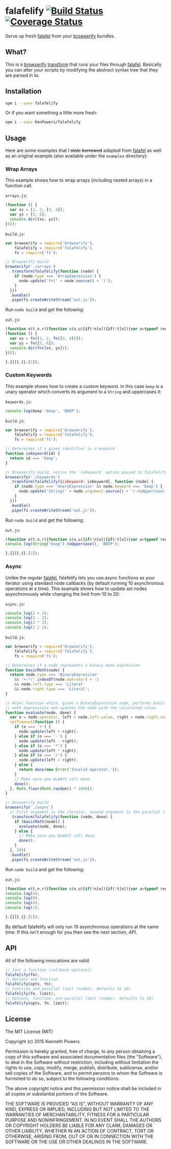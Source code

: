 # falafelify [![Build Status](https://travis-ci.org/KenPowers/falafelify.svg?branch=master)](https://travis-ci.org/KenPowers/falafelify) [![Coverage Status](https://coveralls.io/repos/KenPowers/falafelify/badge.svg?branch=master)](https://coveralls.io/r/KenPowers/falafelify?branch=master)

Serve up fresh [falafel][f] from your [browserify][b] bundles.

## What?

This is a [browserify][b] [transform][t] that runs your files through
[falafel][f]. Basically you can alter your scripts by modifying the abstract
syntax tree that they are parsed in to.

## Installation

```sh
npm i --save falafelify
```

Or if you want something a little more fresh:

```sh
npm i --save KenPowers/falafelify
```

## Usage

Here are some examples that I ~~stole~~ ~~borrowed~~ adapted from [falafel][f]
as well as an original example (also available under the `examples`
directory):

### Wrap Arrays

This example shows how to wrap arrays (including nested arrays) in a function
call.

`arrays.js`:

```js
(function () {
  var xs = [1, 2, [3, 4]];
  var ys = [5, 6];
  console.dir([xs, ys]);
})();
```

`build.js`:

```js
var browserify = require('browserify'),
    falafelify = require('falafelify'),
    fs = require('fs');

// Browserify build
browserify('./arrays')
  .transform(falafelify(function (node) {
    if (node.type === 'ArrayExpression') {
      node.update('fn(' + node.source() + ')');
    }
  }))
  .bundle()
  .pipe(fs.createWriteStream('out.js'));
```

Run `node build` and get the following:

`out.js`:

```js
(function e(t,n,r){function s(o,u){if(!n[o]){if(!t[o]){var a=typeof require=="function"&&require;if(!u&&a)return a(o,!0);if(i)return i(o,!0);var f=new Error("Cannot find module '"+o+"'");throw f.code="MODULE_NOT_FOUND",f}var l=n[o]={exports:{}};t[o][0].call(l.exports,function(e){var n=t[o][1][e];return s(n?n:e)},l,l.exports,e,t,n,r)}return n[o].exports}var i=typeof require=="function"&&require;for(var o=0;o<r.length;o++)s(r[o]);return s})({1:[function(require,module,exports){
(function () {
  var xs = fn([1, 2, fn([3, 4])]);
  var ys = fn([5, 6]);
  console.dir(fn([xs, ys]));
})();

},{}]},{},[1]);
```

### Custom Keywords

This example shows how to create a custom keyword. In this case `beep` is a
unary operator which converts its argument to a `String` and uppercases it:

`keywords.js`:

```js
console.log(beep 'boop', 'BOOP');
```

`build.js`:

```js
var browserify = require('browserify'),
    falafelify = require('falafelify'),
    fs = require('fs');

// Determines if a given identifier is a keyword
function isKeyword(id) {
  return id === 'beep';
}

// Browserify build, notice the `isKeyword` option passed to falafelify.
browserify('./keywords')
  .transform(falafelify({isKeyword: isKeyword}, function (node) {
    if (node.type === 'UnaryExpression' && node.keyword === 'beep') {
      node.update('String(' + node.argument.source() + ').toUppercase()');
    }
  }))
  .bundle()
  .pipe(fs.createWriteStream('out.js'));
```

Run `node build` and get the following:

`out.js`:

```js
(function e(t,n,r){function s(o,u){if(!n[o]){if(!t[o]){var a=typeof require=="function"&&require;if(!u&&a)return a(o,!0);if(i)return i(o,!0);var f=new Error("Cannot find module '"+o+"'");throw f.code="MODULE_NOT_FOUND",f}var l=n[o]={exports:{}};t[o][0].call(l.exports,function(e){var n=t[o][1][e];return s(n?n:e)},l,l.exports,e,t,n,r)}return n[o].exports}var i=typeof require=="function"&&require;for(var o=0;o<r.length;o++)s(r[o]);return s})({1:[function(require,module,exports){
console.log(String('boop').toUppercase(), 'BOOP');

},{}]},{},[1]);
```

### Async

Unlike the regular [falafel][f], falafelify lets you use async functions as
your iterator using standard node callbacks (by default running 10
asynchronous operations at a time). This example shows how to update ast nodes
asynchronously while changing the limit from 10 to 20:

`async.js`:

```js
console.log(2 + 2);
console.log(2 - 2);
console.log(2 * 2);
console.log(2 / 2);
```

`build.js`:

```js
var browserify = require('browserify'),
    falafelify = require('falafelify'),
    fs = require('fs');

// Determines if a node represents a binary math expression
function basicMath(node) {
  return node.type === 'BinaryExpression'
    && '+-*/'.indexOf(node.operator) > -1
    && node.left.type === 'Literal'
    && node.right.type === 'Literal';
}

// Async function which, given a BinaryExpression node, performs basic binary
// math expressions and updates the node with the calculated value.
function evaluate(node, done) {
  var o = node.operator, left = node.left.value, right = node.right.value;
  setTimeout(function () {
    if (o === '+') {
      node.update(left + right);
    } else if (o === '-') {
      node.update(left - right);
    } else if (o === '*') {
      node.update(left * right);
    } else if (o === '/') {
      node.update(left / right);
    } else {
      return done(new Error('Invalid operator.'));
    }
    // Make sure you ALWAYS call done.
    done();
  }, Math.floor(Math.random() * 1000));
}

// Browserify build
browserify('./async')
  // First argument is the iterator, second argument is the parallel limit.
  .transform(falafelify(function (node, done) {
    if (basicMath(node)) {
      evaluate(node, done);
    } else {
      // Make sure you ALWAYS call done.
      done();
    }
  }, 20))
  .bundle()
  .pipe(fs.createWriteStream('out.js'));
```

Run `node build` and get the following:

`out.js`:

```js
(function e(t,n,r){function s(o,u){if(!n[o]){if(!t[o]){var a=typeof require=="function"&&require;if(!u&&a)return a(o,!0);if(i)return i(o,!0);var f=new Error("Cannot find module '"+o+"'");throw f.code="MODULE_NOT_FOUND",f}var l=n[o]={exports:{}};t[o][0].call(l.exports,function(e){var n=t[o][1][e];return s(n?n:e)},l,l.exports,e,t,n,r)}return n[o].exports}var i=typeof require=="function"&&require;for(var o=0;o<r.length;o++)s(r[o]);return s})({1:[function(require,module,exports){
console.log(4);
console.log(0);
console.log(4);
console.log(1);

},{}]},{},[1]);
```

By default falafelify will only run 10 asynchronous operations at the same
time. If this isn't enough for you then see the next section, *API*.

## API

All of the following invocations are valid:

```js
// Just a function (callback optional)
falafelify(fn);
// Options and function
falafelify(opts, fn);
// Function and parallel limit (number, defaults to 10)
falafelify(fn, limit);
// Options, function, and parallel limit (number, defaults to 10)
falafelify(opts, fn, limit);
```

## License

The MIT License (MIT)

Copyright (c) 2015 Kenneth Powers

Permission is hereby granted, free of charge, to any person obtaining a copy
of this software and associated documentation files (the "Software"), to deal
in the Software without restriction, including without limitation the rights
to use, copy, modify, merge, publish, distribute, sublicense, and/or sell
copies of the Software, and to permit persons to whom the Software is
furnished to do so, subject to the following conditions:

The above copyright notice and this permission notice shall be included in all
copies or substantial portions of the Software.

THE SOFTWARE IS PROVIDED "AS IS", WITHOUT WARRANTY OF ANY KIND, EXPRESS OR
IMPLIED, INCLUDING BUT NOT LIMITED TO THE WARRANTIES OF MERCHANTABILITY,
FITNESS FOR A PARTICULAR PURPOSE AND NONINFRINGEMENT. IN NO EVENT SHALL THE
AUTHORS OR COPYRIGHT HOLDERS BE LIABLE FOR ANY CLAIM, DAMAGES OR OTHER
LIABILITY, WHETHER IN AN ACTION OF CONTRACT, TORT OR OTHERWISE, ARISING FROM,
OUT OF OR IN CONNECTION WITH THE SOFTWARE OR THE USE OR OTHER DEALINGS IN THE
SOFTWARE.

[b]: http://browserify.org/ "browserify"
[f]: https://www.npmjs.com/package/falafel "falafel"
[t]: https://github.com/substack/node-browserify/wiki/list-of-transforms "List of browserify transforms."
